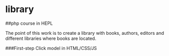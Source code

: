 # library

##php course in HEPL

The point of this work is to create a library with books, authors, editors and different libraries where books are located.

###First-step
Click model in HTML/CSS/JS
